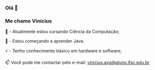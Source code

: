 ### Olá 👋

###  **Me chamo Vinícius**

  🌱 - Atualmente estou cursando Ciência da Computação;

  🌱 - Estou começando a aprender Java.
  
  ⚡ - Tenho conhecimento básico em hardware e software;
  
  

  📫 Você pode me contactar pelo e-mail: vinicius.avg@aluno.ifsc.edu.br

<!--

Here are some ideas to get you started:

- 🔭 I’m currently working on ...
- 🌱 I’m currently learning ...
- 👯 I’m looking to collaborate on ...
- 🤔 I’m looking for help with ...
- 💬 Ask me about ...
- 📫 How to reach me: ...
- 😄 Pronouns: ...
- ⚡ Fun fact: ...
-->
